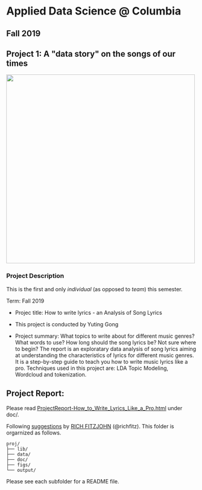 # Applied Data Science @ Columbia
## Fall 2019
## Project 1: A "data story" on the songs of our times

<img src="figs/title1.jpeg" width="500">

### Project Description
This is the first and only *individual* (as opposed to *team*) this semester. 

Term: Fall 2019

+ Projec title: How to write lyrics - an Analysis of Song Lyrics
+ This project is conducted by Yuting Gong

+ Project summary: What topics to write about for different music genres? What words to use? How long should the song lyrics be? Not sure where to begin? The report is an exploratary data analysis of song lyrics aiming at understanding the characteristics of lyrics for different music genres. It is a step-by-step guide to teach you how to write music lyrics like a pro. Techniques used in this project are: LDA Topic Modeling, Wordcloud and tokenization.

## Project Report:
Please read [ProjectReport-How_to_Write_Lyrics_Like_a_Pro.html](https://htmlpreview.github.io/?https://raw.githubusercontent.com/TZstatsADS/fall2019-proj1--yutinggong/master/doc/ProjectReport-How_to_Write_Lyrics_Like_a_Pro.html?token=AGIHHPTKJY6R3RRTQWOHOCS5RPC6E) under doc/.


   
Following [suggestions](http://nicercode.github.io/blog/2013-04-05-projects/) by [RICH FITZJOHN](http://nicercode.github.io/about/#Team) (@richfitz). This folder is orgarnized as follows.

```
proj/
├── lib/
├── data/
├── doc/
├── figs/
└── output/
```
Please see each subfolder for a README file.
